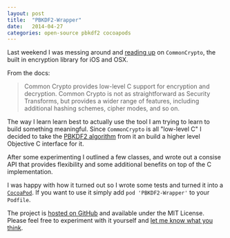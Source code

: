 ```yaml
---
layout: post
title:  "PBKDF2-Wrapper"
date:   2014-04-27
categories: open-source pbkdf2 cocoapods
---
```


Last weekend I was messing around and [reading up](https://www.mikeash.com/pyblog/friday-qa-2012-08-10-a-tour-of-commoncrypto.html) on `CommonCrypto`, the built in encryption library for iOS and OSX.

From the docs:
> Common Crypto provides low-level C support for encryption and decryption. Common Crypto is not as straightforward as Security Transforms, but provides a wider range of features, including additional hashing schemes, cipher modes, and so on.

The way I learn learn best to actually use the tool I am trying to learn to build something meaningful. Since `CommonCrypto` is all "low-level C" I decided to take the [PBKDF2 algorithm](http://blog.agilebits.com/2011/05/05/defending-against-crackers-peanut-butter-keeps-dogs-friendly-too/) from it an build a higher level Objective C interface for it.

After some experimenting I outlined a few classes, and wrote out a consise API that provides flexibility and some additional benefits on top of the C implementation.

I was happy with how it turned out so I wrote some tests and turned it into a [`CocoaPod`](http://cocoapods.org). If you want to use it simply add `pod 'PBKDF2-Wrapper'` to your `Podfile`.

The project is [hosted on GitHub](https://github.com/joeymeyer/PBKDF2-Wrapper) and available under the MIT License. Please feel free to experiment with it yourself and [let me know what you think](mailto:contact@joeymeyer.com).
